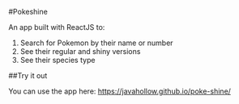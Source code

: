 #Pokeshine

An app built with ReactJS to:

1. Search for Pokemon by their name or number
2. See their regular and shiny versions
3. See their species type

##Try it out

You can use the app here: https://javahollow.github.io/poke-shine/
